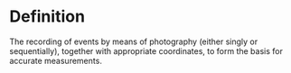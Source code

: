 # Definition

The recording of events by means of photography (either singly or
sequentially), together with appropriate coordinates, to form the basis
for accurate measurements.
